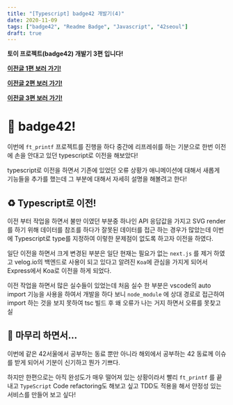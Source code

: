 ```yaml
---
title: "[Typescript] badge42 개발기(4)"
date: 2020-11-09
tags: ["badge42", "Readme Badge", "Javascript", "42seoul"]
draft: true
---
```


**토이 프로젝트(badge42) 개발기 3편 입니다!**

**[이전글 1편 보러 가기!](https://jaeseokim.github.io/Javascript/42-readme-stats-%EA%B0%9C%EB%B0%9C%EA%B8%B0_1/)**

**[이전글 2편 보러 가기!](https://jaeseokim.github.io/Javascript/badge42-%EA%B0%9C%EB%B0%9C%EA%B8%B0_2_aka_42-readme-stats/)**

**[이전글 3편 보러 가기!](https://jaeseokim.github.io/Javascript/badge42-%EA%B0%9C%EB%B0%9C%EA%B8%B0_3_aka_42-readme-stats/)**

# 📌 badge42!

이번에 `ft_printf` 프로젝트를 진행을 하다 중간에 리프레쉬를 하는 기분으로 한번 이전에 손을 안대고 있던 typescript로 이전을 해보았다!

typescript로 이전을 하면서 기존에 있었던 오류 상황가 애니메이션에 대해서 새롭게 기능들을 추가를 했는데 그 부분에 대해서 자세히 설명을 해볼려고 한다!

## ♻️ Typescript로 이전!

이전 부터 작업을 하면서 불만 이였던 부분중 하나인 API 응답값을 가지고 SVG render를 하기 위해 데이터를 참조를 하다가 잘못된 데이터를 접근 하는 경우가 많았는데 이번에 Typescript로 type를 지정하여 이렇한 문제점이 없도록 하고자 이전을 하였다.

일단 이전을 하면서 크게 변경된 부분은 일단 현재는 필요가 없는 `next.js` 를 제거 하였고 velog.io의 백엔드로 사용이 되고 있다고 알려진 `Koa`에 관심을 가지게 되어서 Express에서 Koa로 이전을 하게 되었다.

이전 작업을 하면서 많은 실수들이 있었는데 처음 실수 한 부분은 vscode의 auto import 기능을 사용을 하여서 개발을 하다 보니 `node_module` 에 상대 경로로 접근하여 import 하는 것을 보지 못하여 tsc 빌드 후 왜 오류가 나는 거지 하면서 오류를 못찾고  실

## 🙈 마무리 하면서...

이번에 같은 42서울에서 공부하는 동료 뿐만 아니라 해외에서 공부하는 42 동료께 이슈를 받게 되어서 기분이 신기하고 뭔가 기쁘다.

하지만 한편으로는 아직 완성도가 매우 떨어져 있는 상황이라서 빨리 `ft_printf` 를 끝내고 `TypeScript` Code refactoring도 해보고 싶고 TDD도 적용을 해서 안정성 있는 서비스를 만들어 보고 싶다!


